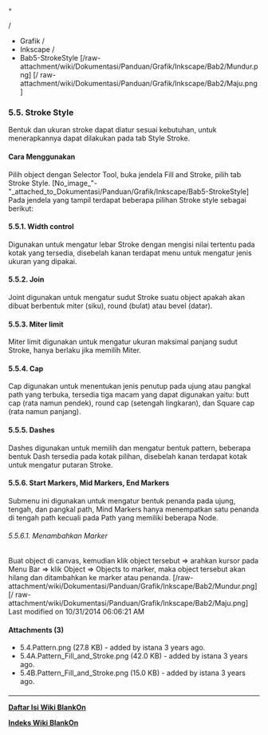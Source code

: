 

    *









  /


  * Grafik  /
  * Inkscape  /
  * Bab5-StrokeStyle
[/raw-attachment/wiki/Dokumentasi/Panduan/Grafik/Inkscape/Bab2/Mundur.png] [/
raw-attachment/wiki/Dokumentasi/Panduan/Grafik/Inkscape/Bab2/Maju.png]
### 5.5. Stroke Style
Bentuk dan ukuran stroke dapat diatur sesuai kebutuhan, untuk menerapkannya
dapat dilakukan pada tab Style Stroke.
#### Cara Menggunakan
Pilih object dengan Selector Tool, buka jendela Fill and Stroke, pilih tab
Stroke Style.
[No_image_"-"_attached_to_Dokumentasi/Panduan/Grafik/Inkscape/Bab5-StrokeStyle]
Pada jendela yang tampil terdapat beberapa pilihan Stroke style sebagai
berikut:
#### 5.5.1. Width control
Digunakan untuk mengatur lebar Stroke dengan mengisi nilai tertentu pada kotak
yang tersedia, disebelah kanan terdapat menu untuk mengatur jenis ukuran yang
dipakai.
#### 5.5.2. Join
Joint digunakan untuk mengatur sudut Stroke suatu object apakah akan dibuat
berbentuk miter (siku), round (bulat) atau bevel (datar).
#### 5.5.3. Miter limit
Miter limit digunakan untuk mengatur ukuran maksimal panjang sudut Stroke,
hanya berlaku jika memilih Miter.
#### 5.5.4. Cap
Cap digunakan untuk menentukan jenis penutup pada ujung atau pangkal path yang
terbuka, tersedia tiga macam yang dapat digunakan yaitu: butt cap (rata namun
pendek), round cap (setengah lingkaran), dan Square cap (rata namun panjang).
#### 5.5.5. Dashes
Dashes digunakan untuk memilih dan mengatur bentuk pattern, beberapa bentuk
Dash tersedia pada kotak pilihan, disebelah kanan terdapat kotak untuk mengatur
putaran Stroke.
#### 5.5.6. Start Markers, Mid Markers, End Markers
Submenu ini digunakan untuk mengatur bentuk penanda pada ujung, tengah, dan
pangkal path, Mind Markers hanya menempatkan satu penanda di tengah path
kecuali pada Path yang memiliki beberapa Node.
###### 5.5.6.1. Menambahkan Marker
Buat object di canvas, kemudian klik object tersebut => arahkan kursor pada
Menu Bar => klik Object => Objects to marker, maka object tersebut akan hilang
dan ditambahkan ke marker atau penanda.
[/raw-attachment/wiki/Dokumentasi/Panduan/Grafik/Inkscape/Bab2/Mundur.png] [/
raw-attachment/wiki/Dokumentasi/Panduan/Grafik/Inkscape/Bab2/Maju.png]
Last modified on 10/31/2014 06:06:21 AM
#### Attachments (3)
  * 5.4.Pattern.png​ (27.8 KB) - added by istana 3 years ago.
  * 5.4A.Pattern_Fill_and_Stroke.png​ (42.0 KB) - added by istana 3 years
      ago.
  * 5.4B.Pattern_Fill_and_Stroke.png​ (15.0 KB) - added by istana 3 years
      ago.
#### 
    
 
 
 
 
 
---
[**Daftar Isi Wiki BlankOn**](/DaftarIsi/README.md)
 
[**Indeks Wiki BlankOn**](/Indeks.md)

